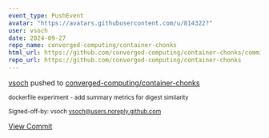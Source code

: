 ```yaml
---
event_type: PushEvent
avatar: "https://avatars.githubusercontent.com/u/814322?"
user: vsoch
date: 2024-09-27
repo_name: converged-computing/container-chonks
html_url: https://github.com/converged-computing/container-chonks/commit/e0f57540e4dca7494a259a0577a3521c00ccf34b
repo_url: https://github.com/converged-computing/container-chonks
---
```


<a href='https://github.com/vsoch' target='_blank'>vsoch</a> pushed to <a href='https://github.com/converged-computing/container-chonks' target='_blank'>converged-computing/container-chonks</a>

<small>dockerfile experiment - add summary metrics for digest similarity

Signed-off-by: vsoch <vsoch@users.noreply.github.com></small>

<a href='https://github.com/converged-computing/container-chonks/commit/e0f57540e4dca7494a259a0577a3521c00ccf34b' target='_blank'>View Commit</a>